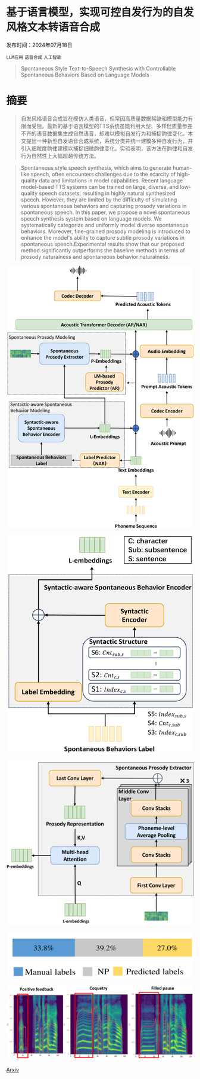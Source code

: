 # 基于语言模型，实现可控自发行为的自发风格文本转语音合成

发布时间：2024年07月18日

`LLM应用` `语音合成` `人工智能`

> Spontaneous Style Text-to-Speech Synthesis with Controllable Spontaneous Behaviors Based on Language Models

# 摘要

> 自发风格语音合成旨在模仿人类语音，但常因高质量数据稀缺和模型能力有限而受阻。最新的基于语言模型的TTS系统虽能利用大型、多样但质量参差不齐的语音数据集生成自然语音，却难以模拟自发行为和捕捉韵律变化。本文提出一种新型自发语音合成系统，系统分类并统一建模多种自发行为，并引入细粒度韵律建模以捕捉细微韵律变化。实验表明，该方法在韵律和自发行为自然性上大幅超越传统方法。

> Spontaneous style speech synthesis, which aims to generate human-like speech, often encounters challenges due to the scarcity of high-quality data and limitations in model capabilities. Recent language model-based TTS systems can be trained on large, diverse, and low-quality speech datasets, resulting in highly natural synthesized speech. However, they are limited by the difficulty of simulating various spontaneous behaviors and capturing prosody variations in spontaneous speech. In this paper, we propose a novel spontaneous speech synthesis system based on language models. We systematically categorize and uniformly model diverse spontaneous behaviors. Moreover, fine-grained prosody modeling is introduced to enhance the model's ability to capture subtle prosody variations in spontaneous speech.Experimental results show that our proposed method significantly outperforms the baseline methods in terms of prosody naturalness and spontaneous behavior naturalness.

![基于语言模型，实现可控自发行为的自发风格文本转语音合成](../../../paper_images/2407.13509/x1.png)

![基于语言模型，实现可控自发行为的自发风格文本转语音合成](../../../paper_images/2407.13509/x2.png)

![基于语言模型，实现可控自发行为的自发风格文本转语音合成](../../../paper_images/2407.13509/x3.png)

![基于语言模型，实现可控自发行为的自发风格文本转语音合成](../../../paper_images/2407.13509/x4.png)

![基于语言模型，实现可控自发行为的自发风格文本转语音合成](../../../paper_images/2407.13509/x5.png)

[Arxiv](https://arxiv.org/abs/2407.13509)